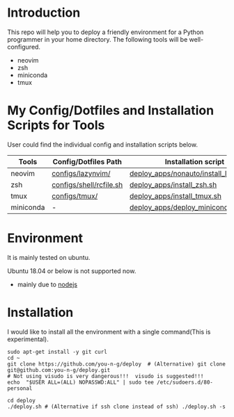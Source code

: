
# Introduction
This repo will help you to deploy a friendly environment for a Python programmer in your home directory. The following tools will be well-configured.
- neovim
- zsh
- miniconda
- tmux



# My Config/Dotfiles and Installation Scripts for Tools
User could find the individual config and installation scripts below.

| Tools     | Config/Dotfiles Path                               | Installation script                                                |
|-----------|----------------------------------------------------|--------------------------------------------------------------------|
| neovim    | [configs/lazynvim/](configs/lazynvim/)                     | [deploy_apps/nonauto/install_lazyvim.sh](deploy_apps/nonauto/install_lazyvim.sh)     |
| zsh       | [configs/shell/rcfile.sh](configs/shell/rcfile.sh) | [deploy_apps/install_zsh.sh](deploy_apps/install_zsh.sh)           |
| tmux      | [configs/tmux/](configs/tmux/)                     | [deploy_apps/install_tmux.sh](deploy_apps/install_tmux.sh)         |
| miniconda | -                                                  | [deploy_apps/deploy_miniconda.sh](deploy_apps/deploy_miniconda.sh) |

# Environment
It is mainly tested on ubuntu.

Ubuntu 18.04 or below is not supported now.
- mainly due to  [nodejs](deploy_apps/deploy_nodejs.sh)

# Installation
I would like to install all the environment with a single command(This is experimental).

```
sudo apt-get install -y git curl
cd ~
git clone https://github.com/you-n-g/deploy  # (Alternative) git clone git@github.com:you-n-g/deploy.git
# Not using visudo is very dangerous!!!  visudo is suggested!!!
echo  "$USER ALL=(ALL) NOPASSWD:ALL" | sudo tee /etc/sudoers.d/80-personal

cd deploy
./deploy.sh # (Alternative if ssh clone instead of ssh) ./deploy.sh -s
```
